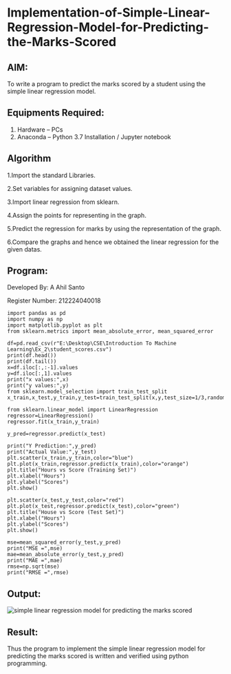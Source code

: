 # Implementation-of-Simple-Linear-Regression-Model-for-Predicting-the-Marks-Scored

## AIM:
To write a program to predict the marks scored by a student using the simple linear regression model.

## Equipments Required:
1. Hardware – PCs
2. Anaconda – Python 3.7 Installation / Jupyter notebook

## Algorithm
1.Import the standard Libraries.

2.Set variables for assigning dataset values.

3.Import linear regression from sklearn.

4.Assign the points for representing in the graph.

5.Predict the regression for marks by using the representation of the graph.

6.Compare the graphs and hence we obtained the linear regression for the given datas.

## Program:
Developed By: A Ahil Santo

Register Number: 212224040018

```
import pandas as pd
import numpy as np
import matplotlib.pyplot as plt
from sklearn.metrics import mean_absolute_error, mean_squared_error

df=pd.read_csv(r"E:\Desktop\CSE\Introduction To Machine Learning\Ex_2\student_scores.csv")
print(df.head())
print(df.tail())
x=df.iloc[:,:-1].values
y=df.iloc[:,1].values
print("x values:",x)
print("y values:",y)
from sklearn.model_selection import train_test_split
x_train,x_test,y_train,y_test=train_test_split(x,y,test_size=1/3,random_state=0)

from sklearn.linear_model import LinearRegression
regressor=LinearRegression()
regressor.fit(x_train,y_train)

y_pred=regressor.predict(x_test)

print("Y Prediction:",y_pred)
print("Actual Value:",y_test)
plt.scatter(x_train,y_train,color="blue")
plt.plot(x_train,regressor.predict(x_train),color="orange")
plt.title("Hours vs Score (Training Set)")
plt.xlabel("Hours")
plt.ylabel("Scores")
plt.show()

plt.scatter(x_test,y_test,color="red")
plt.plot(x_test,regressor.predict(x_test),color="green")
plt.title("House vs Score (Test Set)")
plt.xlabel("Hours")
plt.ylabel("Scores")
plt.show()

mse=mean_squared_error(y_test,y_pred)
print("MSE =",mse)
mae=mean_absolute_error(y_test,y_pred)
print("MAE =",mae)
rmse=np.sqrt(mse)
print("RMSE =",rmse)

```

## Output:
![simple linear regression model for predicting the marks scored](sam.png)


## Result:
Thus the program to implement the simple linear regression model for predicting the marks scored is written and verified using python programming.
